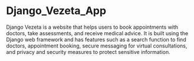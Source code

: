 # Django_Vezeta_App
Django Vezeta is a website that helps users to book appointments with doctors, take assessments, and receive medical advice. It is built using the Django web framework and has features such as a search function to find doctors, appointment booking, secure messaging for virtual consultations, and privacy and security measures to protect sensitive information.
